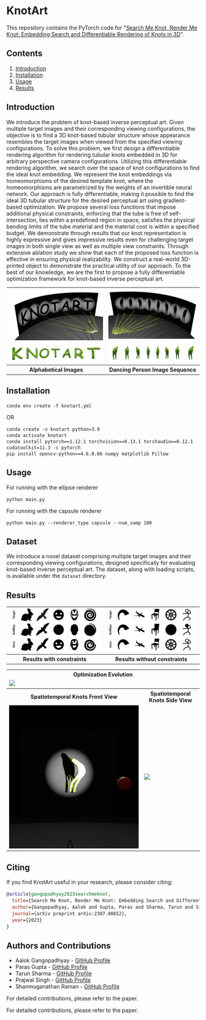 # KnotArt

This repository contains the PyTorch code for 
"[Search Me Knot, Render Me Knot: Embedding Search and Differentiable Rendering of Knots in 3D](https://arxiv.org/abs/2307.08652)".

## Contents

1. [Introduction](#introduction)
2. [Installation](#installation)
3. [Usage](#usage)
4. [Results](#results)

## Introduction

We introduce the problem of knot-based inverse perceptual art. Given multiple target images and their corresponding viewing configurations, the objective is to find a 3D knot-based tubular structure whose appearance resembles the target images when viewed from the specified viewing configurations. To solve this problem, we first design a differentiable rendering algorithm for rendering tubular knots embedded in 3D for arbitrary perspective camera configurations. Utilizing this differentiable rendering algorithm, we search over the space of knot configurations to find the ideal knot embedding. We represent the knot embeddings via homeomorphisms of the desired template knot, where the homeomorphisms are parametrized by the weights of an invertible neural network. Our approach is fully differentiable, making it possible to find the ideal 3D tubular structure for the desired perceptual art using gradient-based optimization. We propose several loss functions that impose additional physical constraints, enforcing that the tube is free of self-intersection, lies within a predefined region in space, satisfies the physical bending limits of the tube material and the material cost is within a specified budget. We demonstrate through results that our knot representation is highly expressive and gives impressive results even for challenging target images in both single view as well as multiple view constraints. Through extensive ablation study we show that each of the proposed loss function is effective in ensuring physical realizability. We construct a real-world 3D-printed object to demonstrate the practical utility of our approach. To the best of our knowledge, we are the first to propose a fully differentiable optimization framework for knot-based inverse perceptual art.

<table width="100%">
  <tr>
    <td><img src="https://github.com/aalok1993/KnotArt/blob/main/assets/knotart_teaser_gallery.png"/></td>
    <td><img src="https://github.com/aalok1993/KnotArt/blob/main/assets/DancerA.png"/></td>
  </tr>
  <tr>
    <td><img src="https://github.com/aalok1993/KnotArt/blob/main/assets/knotart_teaser_front.png"/></td>
    <td><img src="https://github.com/aalok1993/KnotArt/blob/main/assets/DancerB.png"/></td>
  </tr>
  <tr>
    <th><center>Alphabetical Images</center></th>
    <th><center>Dancing Person Image Sequence</center></th>
  </tr>
</table>

## Installation

```
conda env create -f knotart.yml
```

OR

```
conda create -n knotart python=3.9
conda activate knotart
conda install pytorch==1.12.1 torchvision==0.13.1 torchaudio==0.12.1 cudatoolkit=11.3 -c pytorch
pip install opencv-python==4.6.0.66 numpy matplotlib Pillow
```


## Usage

For running with the ellipse renderer
```
python main.py
```

For running with the capsule renderer
```
python main.py --renderer_type capsule --num_samp 100
```
## Dataset

We introduce a novel dataset comprising multiple target images and their corresponding viewing configurations, designed specifically for evaluating knot-based inverse perceptual art. The dataset, along with loading scripts, is available under the `dataset` directory.

## Results

<table width="100%">
  <tr>
    <td><img src="https://github.com/aalok1993/KnotArt/blob/main/assets/ResultsWithConstraint.png"/></td>
    <td><img src="https://github.com/aalok1993/KnotArt/blob/main/assets/ResultsWithoutConstraints.png"/></td>
  </tr>
  <tr>
    <th><center>Results with constraints</center></th>
    <th><center>Results without constraints</center></th>
  </tr>
</table>




<table width="100%">
  <th colspan=2><center>Optimization Evolution</center></th>
  <tr>
    <td colspan=2><img src="https://github.com/aalok1993/KnotArt/blob/main/assets/Optimization_Evolution.gif"/></td>
  </tr>
  <tr>
    <th><center>Spatiotemporal Knots Front View</center></th>
    <th><center>Spatiotemporal Knots Side View</center></th>
  </tr>
  <tr>
    <td><img src="https://github.com/aalok1993/KnotArt/blob/main/assets/Spatiotemporal_Knots_Front_View.gif"/></td>
    <td><img src="https://github.com/aalok1993/KnotArt/blob/main/assets/Spatiotemporal_Knots_Side_View.gif"/></td>
  </tr>
</table>


## Citing

If you find KnotArt useful in your research, please consider citing:

```bibtex
@article{gangopadhyay2023searchmeknot,
  title={Search Me Knot, Render Me Knot: Embedding Search and Differentiable Rendering of Knots in 3D},
  author={Gangopadhyay, Aalok and Gupta, Paras and Sharma, Tarun and Singh, Prajwal and Raman, Shanmuganathan},
  journal={arXiv preprint arXiv:2307.08652},
  year={2023}
}
```




## Authors and Contributions

- Aalok Gangopadhyay - [GitHub Profile](https://github.com/aalok1993)
- Paras Gupta - [GitHub Profile](https://github.com/paras-gupt)
- Tarun Sharma - [GitHub Profile](https://github.com/tarun2001sharma)
- Prajwal Singh - [GitHub Profile](https://github.com/prajwalsingh)
- Shanmuganathan Raman - [GitHub Profile](https://github.com/shanmuganathan)

For detailed contributions, please refer to the paper.

For detailed contributions, please refer to the paper.
